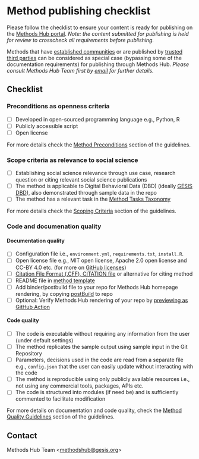 # Method publishing checklist

Please follow the checklist to ensure your content is ready for publishing on the [Methods Hub portal](https://methodshub.gesis.org/). *Note: the content submitted for publishing is held for review to crosscheck all requirements before publishing.*

Methods that have [established communities](https://github.com/GESIS-Methods-Hub/guidelines-for-methods/blob/main/method-submission-guidelines.md#13alternative-for-established-methods) or are published by [trusted third parties](https://github.com/GESIS-Methods-Hub/guidelines-for-methods/blob/main/method-submission-guidelines.md#12trusted-third-party-review-bodies) can be considered as special case (bypassing some of the documentation requirements) for publishing through Methods Hub. *Please consult Methods Hub Team first by [email][methodshub-email] for further details.*

## Checklist
### Preconditions as openness criteria
- [ ] Developed in open-sourced programming language e.g., Python, R 
- [ ] Publicly accessible script 
- [ ] Open license

For more details check the [Method Preconditions](https://github.com/GESIS-Methods-Hub/guidelines-for-methods/blob/main/method-submission-guidelines.md#3-method-preconditions) section of the guidelines.

### Scope criteria as relevance to social science
- [ ] Establishing social science relevance through use case, research question or citing relevant social science publications 
- [ ] The method is applicable to Digital Behavioral Data (DBD) (ideally [GESIS DBD](https://www.gesis.org/en/institute/about-us/digital-behavioral-data)), also demonstrated through sample data in the repo 
- [ ] The method has a relevant task in the [Method Tasks Taxonomy](https://github.com/GESIS-Methods-Hub/guidelines-for-methods/blob/main/methods-tasks.md)

For more details check the [Scoping Criteria](https://github.com/GESIS-Methods-Hub/guidelines-for-methods/blob/main/method-submission-guidelines.md#4-scoping-criteria) section of the guidelines.

### Code and documenation quality

#### Documentation quality
- [ ] Configuration file i.e., `environment.yml`, `requirements.txt`, `install.R`.
- [ ] Open license file e.g., MIT open license, Apache 2.0 open license and CC-BY 4.0 etc. (for more on [GitHub licenses](https://docs.github.com/en/communities/setting-up-your-project-for-healthy-contributions/adding-a-license-to-a-repository))
- [ ] [Citation File Format (.CFF), CITATION file](https://citation-file-format.github.io/) or alternative for citing method 
- [ ] README file in [method template](https://github.com/GESIS-Methods-Hub/guidelines-for-methods/blob/main/method-README-template.md) 
- [ ] Add binder/postbuild file to your repo for Methods Hub homepage rendering, by copying [postBuild](https://methodshub.gesis.org/snippet/postBuild) to repo 
- [ ] Optional: Verify Methods Hub rendering of your repo by [previewing as GitHub Action](https://github.com/GESIS-Methods-Hub/preview?tab=readme-ov-file#usage) 

#### Code quality
- [ ] The code is executable without requiring any information from the user (under default settings)
- [ ] The method replicates the sample output using sample input in the Git Repository 
- [ ] Parameters, decisions used in the code are read from a separate file e.g., `config.json` that the user can easily update without interacting with the code 
- [ ] The method is reproducible using only publicly available resources i.e., not using any commercial tools, packages, APIs etc. 
- [ ] The code is structured into modules (if need be) and is sufficiently commented to facilitate modification

For more details on documentation and code quality, check the [Method Quality Guidelines](https://github.com/GESIS-Methods-Hub/guidelines-for-methods/blob/main/method-submission-guidelines.md#5-method-quality-guidelines) section of the guidelines.

## Contact

Methods Hub Team &lt;[methodshub@gesis.org][methodshub-email]&gt;

[methodshub-email]: mailto:methodshub@gesis.org
